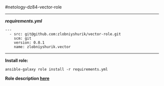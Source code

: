 #netology-dz84-vector-role

---
***requirements.yml***
```
---
  - src: git@github.com:zlobniyshurik/vector-role.git
    scm: git
    version: 0.0.1
    name: zlobniyshurik.vector
```

---

**Install role:**  
```
ansible-galaxy role install -r requirements.yml
```

**Role description [here](./vector/README.md)**
